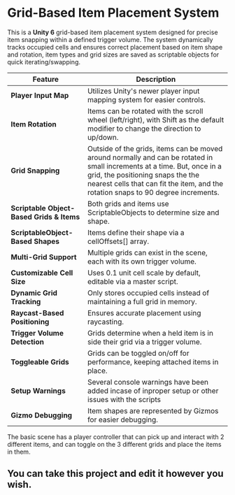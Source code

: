 # Grid-Based Item Placement System

This is a **Unity 6** grid-based item placement system designed for precise item snapping within a defined trigger volume.
The system dynamically tracks occupied cells and ensures correct placement based on item shape and rotation, item types and grid sizes are saved as scriptable objects for quick iterating/swapping.

| Feature | Description |
| ----------- | ----------- |
| **Player Input Map** | Utilizes Unity's newer player input mapping system for easier controls. |
| **Item Rotation** | Items can be rotated with the scroll wheel (left/right), with Shift as the default modifier to change the direction to up/down. |
| **Grid Snapping** | Outside of the grids, items can be moved around normally and can be rotated in small increments at a time. But, once in a grid, the positioning snaps the the nearest cells that can fit the item, and the rotation snaps to 90 degree increments.
| **Scriptable Object-Based Grids & Items** | Both grids and items use ScriptableObjects to determine size and shape. |
| **ScriptableObject-Based Shapes** | Items define their shape via a cellOffsets[] array. |
| **Multi-Grid Support** | Multiple grids can exist in the scene, each with its own trigger volume. |
| **Customizable Cell Size** | Uses 0.1 unit cell scale by default, editable via a master script. |
| **Dynamic Grid Tracking** | Only stores occupied cells instead of maintaining a full grid in memory. |
| **Raycast-Based Positioning** | Ensures accurate placement using raycasting. |
| **Trigger Volume Detection** | Grids determine when a held item is in side their grid via a trigger volume. |
| **Toggleable Grids** | Grids can be toggled on/off for performance, keeping attached items in place. |
| **Setup Warnings** | Several console warnings have been added incase of inproper setup or other issues with the scripts | 
| **Gizmo Debugging** | Item shapes are represented by Gizmos for easier debugging. |

The basic scene has a player controller that can pick up and interact with 2 different items, and can toggle on the 3 different grids and place the items in them.

## You can take this project and edit it however you wish.
